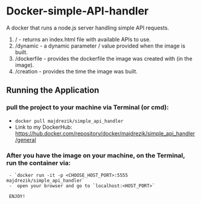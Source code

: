 # Docker-simple-API-handler
A docker that runs a node.js server handling simple API requests.
     
   1) /           -   returns an index.html file with available APIs to use. 
   2) /dynamic    -   a dynamic parameter / value provided when the image is built.
   3) /dockerfile -   provides the dockerfile the image was created with (in the image).
   4) /creation   -   provides the time the image was built. 
   
   
## Running the Application
 
 ### pull the project to your machine via Terminal (or cmd):
  - `docker pull majdrezik/simple_api_handler`
  - Link to my DockerHub: https://hub.docker.com/repository/docker/majdrezik/simple_api_handler/general
  
 ### After you have the image on your machine, on the Terminal, run the container via:
     - `docker run -it -p <CHOOSE_HOST_PORT>:5555 majdrezik/simple_api_handler`
     -  open your browser and go to `localhost:<HOST_PORT>`
     
     ENJOY!
  
